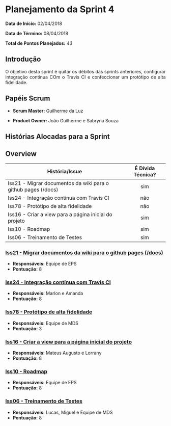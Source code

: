 # Planejamento da Sprint 4

**Data de Início:** 02/04/2018

**Data de Término:** 08/04/2018

**Total de Pontos Planejados:** _43_



## Introdução
<p align = "justify"> O objetivo desta sprint é quitar os débitos das sprints anteriores, configurar integração contínua COm o Travis CI e confeccionar um protótipo de alta fidelidade.</p>

## Papéis Scrum

* **Scrum Master:** Guilherme da Luz

* **Product Owner:** João Guilherme e Sabryna Souza

## Histórias Alocadas para a Sprint
## Overview
| História/Issue | É Dívida Técnica? |
| -------- | :----: |
| Iss21 - Migrar documentos da wiki para o github pages (/docs) | sim |
| Iss24 - Integração contínua com Travis CI | não |
| Iss78 - Protótipo de alta fidelidade | não |
| Iss16 - Criar a view para a página inicial do projeto | sim |
| Iss10 - Roadmap | sim |
| Iss06 - Treinamento de Testes | sim |


### [Iss21 - Migrar documentos da wiki para o github pages (/docs)](https://github.com/fga-gpp-mds/2018.1-Cardinals/issues/21)
* **Responsáveis:** Equipe de EPS
* **Pontuação:** 8

### [Iss24 - Integração contínua com Travis CI](https://github.com/fga-gpp-mds/2018.1-Cardinals/issues/24)
* **Responsáveis:** Marlon e Amanda
* **Pontuação:** 8

### [Iss78 - Protótipo de alta fidelidade](https://github.com/fga-gpp-mds/2018.1-Cardinals/issues/78)
* **Responsáveis:** Equipe de MDS
* **Pontuação:** 3

### [Iss16 - Criar a view para a página inicial do projeto](https://github.com/fga-gpp-mds/2018.1-Cardinals/issues/16)
* **Responsáveis:** Mateus Augusto e Lorrany
* **Pontuação:** 8

### [Iss10 - Roadmap](https://github.com/fga-gpp-mds/2018.1-Cardinals/issues/10)
* **Responsáveis:** Equipe de EPS
* **Pontuação:** 8

### [Iss06 - Treinamento de Testes](https://github.com/fga-gpp-mds/2018.1-Cardinals/issues/6)
* **Responsáveis:** Lucas, Miguel e Equipe de MDS
* **Pontuação:** 8

